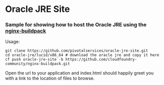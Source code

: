 Oracle JRE Site
===========

### Sample for showing how to host the Oracle JRE using the [nginx-buildpack](https://github.com/cloudcommunity/nginx-buildpack)

Usage:

```
git clone https://github.com/pivotalservices/oracle-jre-site.git
cd oracle-jre/lucid/x86_64 # download the oracle jre and copy it here
cf push oracle-jre-site -b https://github.com/cloudfoundry-community/nginx-buildpack.git
```

Open the url to your application and index.html should happily greet you with a link to the location of files to browse.
